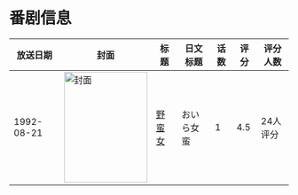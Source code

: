 # 番剧信息

|放送日期|封面|标题|日文标题|话数|评分|评分人数|
|---|---|---|---|---|---|---|
|1992-08-21|<img src="https://bangumi.tv/img/no_icon_subject.png" alt="封面" style="width:150px;height:200px;object-fit:cover;">|[野蛮女](https://bangumi.tv/subject/78046)|おいら女蛮|1|4.5|24人评分|
